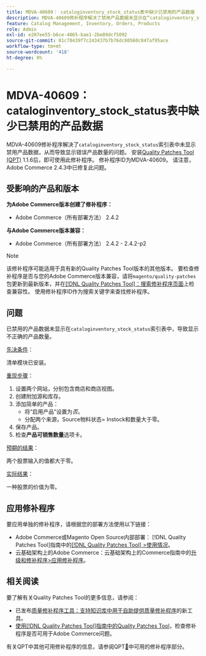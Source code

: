 ```yaml
---
title: MDVA-40609： cataloginventory_stock_status表中缺少已禁用的产品数据
description: MDVA-40609修补程序解决了禁用产品数据未显示在“cataloginventory_stock_status”索引表中，从而导致显示错误产品数量的问题。 安装[Quality Patches Tool (QPT)](https://experienceleague.adobe.com/zh-hans/docs/commerce-knowledge-base/kb/announcements/commerce-announcements/magento-quality-patches-released-new-tool-to-self-serve-quality-patches) 1.1.6后，即可使用此修补程序。 修补程序ID为MDVA-40609。 请注意，Adobe Commerce 2.4.3中已修复此问题。
feature: Catalog Management, Inventory, Orders, Products
role: Admin
exl-id: e207ee55-b6ce-4065-bae1-2be89dcf5092
source-git-commit: 81c78439f7c243437b7b76dc80560c847af95ace
workflow-type: tm+mt
source-wordcount: '418'
ht-degree: 0%

---
```


# MDVA-40609： cataloginventory_stock_status表中缺少已禁用的产品数据

MDVA-40609修补程序解决了`cataloginventory_stock_status`索引表中未显示禁用产品数据，从而导致显示错误产品数量的问题。 安装[Quality Patches Tool (QPT)](https://experienceleague.adobe.com/zh-hans/docs/commerce-knowledge-base/kb/announcements/commerce-announcements/magento-quality-patches-released-new-tool-to-self-serve-quality-patches) 1.1.6后，即可使用此修补程序。 修补程序ID为MDVA-40609。 请注意，Adobe Commerce 2.4.3中已修复此问题。

## 受影响的产品和版本

**为Adobe Commerce版本创建了修补程序：**

* Adobe Commerce（所有部署方法） 2.4.2

**与Adobe Commerce版本兼容：**

* Adobe Commerce（所有部署方法） 2.4.2 - 2.4.2-p2

>[!NOTE]
>
>该修补程序可能适用于具有新的Quality Patches Tool版本的其他版本。 要检查修补程序是否与您的Adobe Commerce版本兼容，请将`magento/quality-patches`包更新到最新版本，并在[[!DNL Quality Patches Tool]：搜索修补程序页面](https://experienceleague.adobe.com/zh-hans/docs/commerce-knowledge-base/kb/announcements/commerce-announcements/magento-quality-patches-released-new-tool-to-self-serve-quality-patches)上检查兼容性。 使用修补程序ID作为搜索关键字来查找修补程序。

## 问题

已禁用的产品数据未显示在`cataloginventory_stock_status`索引表中，导致显示不正确的产品数量。

<u>先决条件</u>：

清单模块已安装。

<u>重现步骤</u>：

1. 设置两个网站，分别包含商店和商店视图。
1. 创建附加源和库存。
1. 添加简单的产品：
   * 将“启用产品”设置为&#x200B;*否*。
   * 分配两个来源，Source物料状态= Instock和数量大于零。
1. 保存产品。
1. 检查&#x200B;**产品可销售数量**&#x200B;选项卡。

<u>预期的结果</u>：

两个股票输入的值都大于零。

<u>实际结果</u>：

一种股票的价值为零。

## 应用修补程序

要应用单独的修补程序，请根据您的部署方法使用以下链接：

* Adobe Commerce或Magento Open Source内部部署： [!DNL Quality Patches Tool]指南中的[[!DNL Quality Patches Tool] >使用情况](/help/tools/quality-patches-tool/usage.md)。
* 云基础架构上的Adobe Commerce：云基础架构上的Commerce指南中的[升级和修补程序>应用修补程序](https://experienceleague.adobe.com/docs/commerce-cloud-service/user-guide/develop/upgrade/apply-patches.html?lang=zh-Hans)。

## 相关阅读

要了解有关Quality Patches Tool的更多信息，请参阅：

* 已发布[质量修补程序工具：支持知识库中用于自助提供质量修补程序](https://experienceleague.adobe.com/zh-hans/docs/commerce-knowledge-base/kb/announcements/commerce-announcements/magento-quality-patches-released-new-tool-to-self-serve-quality-patches)的新工具。
* [使用[!DNL Quality Patches Tool]指南中的Quality Patches Tool](/help/tools/quality-patches-tool/patches-available-in-qpt/check-patch-for-magento-issue-with-magento-quality-patches.md)，检查修补程序是否可用于Adobe Commerce问题。

有关QPT中其他可用修补程序的信息，请参阅QPT[&#128279;](https://support.magento.com/hc/en-us/sections/360010506631-Patches-available-in-MQP-tool-)中可用的修补程序部分。
